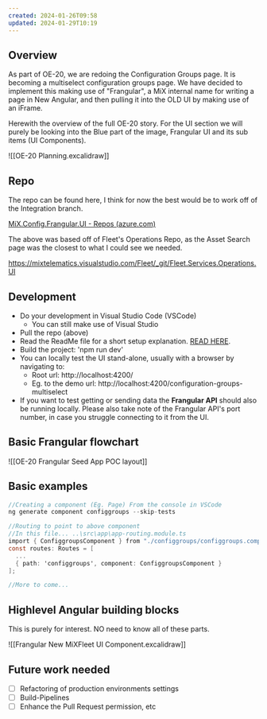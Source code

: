 ```yaml
---
created: 2024-01-26T09:58
updated: 2024-01-29T10:19
---
```

## Overview

As part of OE-20, we are redoing the Configuration Groups page. It is becoming a multiselect configuration groups page. We have decided to implement this making use of "Frangular", a MiX internal name for writing a page in New Angular, and then pulling it into the OLD UI by making use of an iFrame.

Herewith the overview of the full OE-20 story.
For the UI section we will purely be looking into the Blue part of the image, Frangular UI and its sub items (UI Components).

![[OE-20 Planning.excalidraw]]

## Repo

The repo can be found here, I think for now the best would be to work off of the Integration branch.

[MiX.Config.Frangular.UI - Repos (azure.com)](https://dev.azure.com/MiXTelematics/DeviceIntegration/_git/MiX.Config.Frangular.UI)

The above was based off of Fleet's Operations Repo, as the Asset Search page was the closest to what I could see we needed.

https://mixtelematics.visualstudio.com/Fleet/_git/Fleet.Services.Operations.UI

## Development

- Do your development in Visual Studio Code (VSCode)
	- You can still make use of Visual Studio
- Pull the repo (above)
- Read the ReadMe file for a short setup explanation. [READ HERE](https://dev.azure.com/MiXTelematics/DeviceIntegration/_git/MiX.Config.Frangular.UI?path=/README.md).
- Build the project: 'npm run dev'
- You can locally test the UI stand-alone, usually with a browser by navigating to: 
	- Root url: http://localhost:4200/
	- Eg. to the demo url: http://localhost:4200/configuration-groups-multiselect
- If you want to test getting or sending data the **Frangular API** should also be running locally. Please also take note of the Frangular API's port number, in case you struggle connecting to it from the UI.

## Basic Frangular flowchart

![[OE-20 Frangular Seed App POC layout]]


## Basic examples

```C#
//Creating a component (Eg. Page) From the console in VSCode
ng generate component configgroups --skip-tests

//Routing to point to above component
//In this file... ..\src\app\app-routing.module.ts
import { ConfiggroupsComponent } from "./configgroups/configgroups.component";
const routes: Routes = [
  ...
  { path: 'configgroups', component: ConfiggroupsComponent }
];

//More to come...

```

## Highlevel Angular building blocks

This is purely for interest. NO need to know all of these parts.

![[Frangular New MiXFleet UI Component.excalidraw]]

## Future work needed

- [ ] Refactoring of production environments settings
- [ ] Build-Pipelines
- [ ] Enhance the Pull Request permission, etc